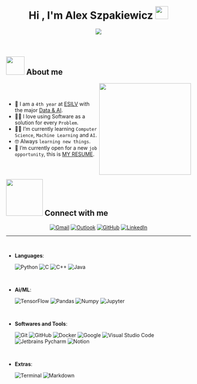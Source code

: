 <h1 align="center">Hi , I'm Alex Szpakiewicz <img src="https://media.giphy.com/media/hvRJCLFzcasrR4ia7z/giphy.gif" width="35"></h1>
<p align="center">
  <a href="https://github.com/DenverCoder1/readme-typing-svg"><img src="https://readme-typing-svg.herokuapp.com?font=Fira+Code&size=30&pause=500&center=true&vCenter=true&random=false&width=700&height=100&lines=Computer+science+student;Ai+and+Machine+Learning+enthusiast;Always+learning+new+things"></a>
</p>


<br>

	
## <picture><img src = "https://github.com/7oSkaaa/7oSkaaa/blob/main/Images/about_me.gif?raw=true" width = 50px></picture> About me

<picture> <img align="right" src="https://github.com/7oSkaaa/7oSkaaa/blob/main/Images/Right_Side.gif?raw=true" width = 250px></picture>

<br><br>

- :school: I am a `4th year` at [ESILV](https://www.esilv.fr/) with the major [Data & AI](https://www.esilv.fr/formations/cycle-ingenieur/majeures/data-et-intelligence-artificielle/).
- :technologist: I love using Software as a solution for every `Problem`.
- :student: I’m currently learning `Computer Science`, `Machine Learning` and `AI`.
- :nerd_face: Always `learning new things`.
- :thinking: I’m currently open for a new `job opportunity`, this is [MY RESUME](CV_Alex_Szpakiewicz.pdf).
<br>




## <picture> <img src="https://github.com/7oSkaaa/7oSkaaa/blob/main/Images/Connect-with-me.gif?raw=true" width="100px"> </picture> Connect with me
<p align="center">
	<a href="mailto:szpakiewicz.alex@gmail.com"><img img src="https://img.shields.io/badge/Gmail-D14836?style=for-the-badge&logo=gmail&logoColor=white" alt="Gmail"/></a>
  <a href="mailto:alex.szpakiewicz@edu.devinci.fr"><img img src="https://img.shields.io/badge/Microsoft_Outlook-0078D4?style=for-the-badge&logo=microsoft-outlook&logoColor=white" alt="Outlook"/></a>
  <a href="https://github.com/Poliaboy"><img src="https://img.shields.io/badge/github-%23121011.svg?style=for-the-badge&logo=github&logoColor=white" alt="GitHub"/></a>
	<a href="https://www.linkedin.com/in/alex-szpakiewicz/"><img src="https://img.shields.io/badge/linkedin-%230077B5.svg?style=for-the-badge&logo=linkedin&logoColor=white" alt="LinkedIn"/></a>
</p>

----
<br>

<p align="center">

- **Languages**:

    ![Python](https://img.shields.io/badge/Python%20-%2314354C.svg?style=for-the-badge&logo=python&logoColor=white)
    ![C](https://img.shields.io/badge/C%20-%232370ED.svg?style=for-the-badge&logo=c&logoColor=white)
    ![C++](https://img.shields.io/badge/c%23%20-%23239120.svg?&style=for-the-badge&logo=c-sharp&logoColor=white)
    ![Java](https://img.shields.io/badge/java-%23ED8B00.svg?&style=for-the-badge&logo=java&logoColor=white)

<br>   
    
- **Ai/ML**:

   ![TensorFlow](https://img.shields.io/badge/TensorFlow%20-%23FF6F00.svg?&style=for-the-badge&logo=TensorFlow&logoColor=white)
   ![Pandas](https://img.shields.io/badge/pandas%20-%23150458.svg?&style=for-the-badge&logo=pandas&logoColor=white)
   ![Numpy](https://img.shields.io/badge/numpy%20-%23013243.svg?&style=for-the-badge&logo=numpy&logoColor=white)
    ![Jupyter](https://img.shields.io/badge/Jupyter%20-%23F37626.svg?&style=for-the-badge&logo=Jupyter&logoColor=white)


<br>


- **Softwares and Tools**:

    ![Git](https://img.shields.io/badge/git-%23F05033.svg?style=for-the-badge&logo=git&logoColor=white)
    ![GitHub](https://img.shields.io/badge/github-%23121011.svg?style=for-the-badge&logo=github&logoColor=white)
    ![Docker](https://img.shields.io/badge/docker%20-%230db7ed.svg?&style=for-the-badge&logo=docker&logoColor=white)
    ![Google](https://img.shields.io/badge/google-%234285F4.svg?style=for-the-badge&logo=google&logoColor=white)
    ![Visual Studio Code](https://img.shields.io/badge/Visual%20Studio%20Code-0078d7.svg?style=for-the-badge&logo=visual-studio-code&logoColor=white)
    ![Jetbrains Pycharm](https://img.shields.io/badge/pycharm-143?style=for-the-badge&logo=pycharm&logoColor=black&color=black&labelColor=green)
    ![Notion](https://img.shields.io/badge/Notion-%23000000.svg?style=for-the-badge&logo=notion&logoColor=white) 

<br>

- **Extras**:

    ![Terminal](https://img.shields.io/badge/Terminal-%23054020?style=for-the-badge&logo=gnu-bash&logoColor=white)
    ![Markdown](https://img.shields.io/badge/markdown-%23000000.svg?style=for-the-badge&logo=markdown&logoColor=white)   


</p>


